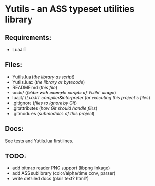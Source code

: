 Yutils - an ASS typeset utilities library
=========================================
Requirements:
-------------
* LuaJIT

Files:
------
* Yutils.lua (*the library as script*)
* Yutils.luac (*the library as bytecode*)
* README.md (*this file*)
* tests/ (*folder with example scripts of Yutils' usage*)
* luajit/ (*LuaJIT compiler&interpreter for executing this project's files*)
* .gitignore (*files to ignore by Git*)
* .gitattributes (*how Git should handle files*)
* .gitmodules (*submodules of this project*)

Docs:
-----
See tests and Yutils.lua first lines.

TODO:
-----
* add bitmap reader PNG support (libpng linkage)
* add ASS sublibrary (color/alpha/time conv, parser)
* write detailed docs (plain text? html?)